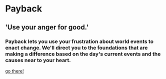 <h1>Payback</h1>


<h2>'Use your anger for good.' </h2>
<h3>
Payback lets you use your frustration about world events to enact change. We'll direct you to the foundations that are making a difference based on the day's current events and the causes near to your heart.</h3>

<a href="http://jacksonwheelers.space:8888">go there!</a>
